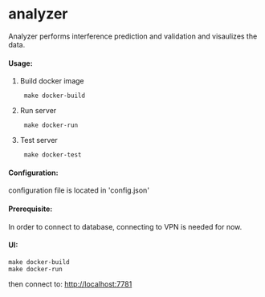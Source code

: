 # analyzer
Analyzer performs interference prediction and validation and visaulizes the data.

#### Usage:
	
1. Build docker image

 		make docker-build
 	
2. Run server

		make docker-run
		
3. Test server 

		make docker-test
		
#### Configuration:
configuration file is located in 'config.json'

	
#### Prerequisite:
In order to connect to database, connecting to VPN is needed for now.

#### UI:
	make docker-build
	make docker-run
	
then connect to: [http://localhost:7781](http://localhost:7781)